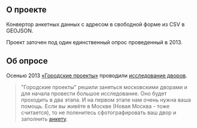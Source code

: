 
## О проекте

Конвертор анкетных данных с адресом в свободной форме из CSV в GEOJSON.

Проект заточен под один единственный опрос проведенный в 2013.

## Об опросе

Осенью 2013 [«Городские проекты»](http://city4people.ru/) проводили [исследование дворов](http://zyalt.livejournal.com/871260.html).

> "Городские проекты" решили заняться московскими дворами и для начала провести большое исследование. Оно будет проходить в два этапа. И на первом этапе нам очень нужна ваша помощь. Если вы живёте в Москве (Новая Москва - тоже считается), то не поленитесь сфотографировать ваш двор и заполнить [анкету](https://docs.google.com/forms/d/1uvfmRFCVQf46DFDCTEhmWtwcj5BZ2Xxrj3psQ72wvkc/viewform).
